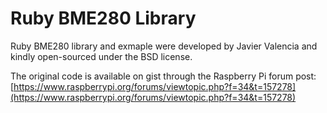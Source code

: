 # Ruby BME280 Library

Ruby BME280 library and exmaple were developed by
Javier Valencia and kindly open-sourced under the
BSD license.

The original code is available on gist through the
Raspberry Pi forum post:
[https://www.raspberrypi.org/forums/viewtopic.php?f=34&t=157278](https://www.raspberrypi.org/forums/viewtopic.php?f=34&t=157278)